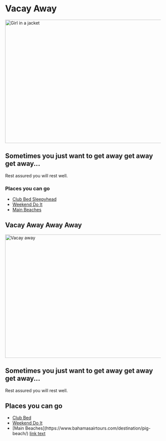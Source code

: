 <h1>Vacay Away</h1>
<img src="https://www.thewanderlustwithin.com/wp-content/uploads/2019/12/sunset-caption-quotes-3.jpg" alt="Girl in a jacket" width="800" height="400">

<h2>Sometimes you just want to get away get away get away...</h2>
<p>Rest assured you will rest well.</p>
<h3>Places you can go</h3>
<ul>
  <li> <a href="https://casper.com/mattresses/casper-wave/" target="_blank"> Club Bed Sleepyhead</a> </li>
  <li> <a href="https://www.thrillist.com/travel/miami/the-best-long-weekend-destinations-near-miami" target="_blank"> Weekend Do It</a> </li>
  <li> <a href="https://www.bahamasairtours.com/destination/pig-beach/" target="_blank"> Main Beaches</a> </li>
</ul>

<h2>Vacay Away Away Away </h2>  
<img src="https://www.thewanderlustwithin.com/wp-content/uploads/2019/12/sunset-caption-quotes-3.jpg" alt="Vacay away" width="800" height="400">

<h2> Sometimes you just want to get away get away get away...  </h2>  

</h3>Rest assured you will rest well. </h3>   

<h2> Places you can go </h2>
<ul>
<li> <a href="https://casper.com/mattresses/casper-wave/">Club Bed</a> </li> 
<li> <a href="https://www.thrillist.com/travel/miami/the-best-long-weekend-destinations-near-miami">Weekend Do It</a></li>  
<li> [Main Beaches](https://www.bahamasairtours.com/destination/pig-beach/) <a href="url">link text</a></li> 
    </ul>